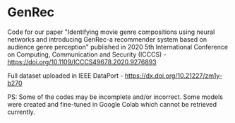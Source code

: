 # GenRec

Code for our paper "Identifying movie genre compositions using neural networks and introducing GenRec-a recommender system based on audience genre perception" published in 2020 5th International Conference on Computing, Communication and Security (ICCCS) - https://doi.org/10.1109/ICCCS49678.2020.9276893

Full dataset uploaded in IEEE DataPort - https://dx.doi.org/10.21227/zm1y-b270

PS: Some of the codes may be incomplete and/or incorrect. Some models were created and fine-tuned in Google Colab which cannot be retrieved currently. 
